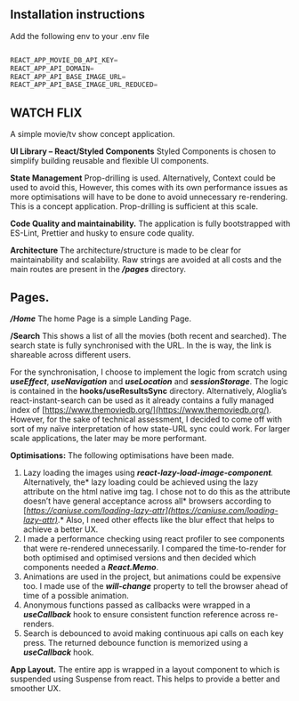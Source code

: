 ## Installation instructions

Add the following env to your .env file

```js

REACT_APP_MOVIE_DB_API_KEY=
REACT_APP_API_DOMAIN=
REACT_APP_API_BASE_IMAGE_URL=
REACT_APP_API_BASE_IMAGE_URL_REDUCED=

```

## WATCH FLIX

A simple movie/tv show concept application.

**UI Library – React/Styled Components**
Styled Components is chosen to simplify building reusable and flexible UI components.

**State Management**
Prop-drilling is used. Alternatively, Context could be used to avoid this, However, this comes with its own performance issues as more optimisations will have to be done to avoid unnecessary re-rendering. This is a concept application. Prop-drilling is sufficient at this scale.

**Code Quality and maintainability.**
The application is fully bootstrapped with ES-Lint, Prettier and husky to ensure code quality.

**Architecture**
The architecture/structure is made to be clear for maintainability and scalability. Raw strings are avoided at all costs and the main routes are present in the ***/pages*** directory.

## Pages.

***/Home***
The home Page is a simple Landing Page.

**/Search**
This shows a list of all the movies (both recent and searched). The search state is fully synchronised with the URL. In the is way, the link is shareable across different users.

For the synchronisation, I choose to implement the logic from scratch using ***useEffect***, ***useNavigation*** and ***useLocation*** and ***sessionStorage***.  The logic is contained in the **hooks/useResultsSync** directory. Alternatively, Aloglia’s react-instant-search can be used as it already contains a fully managed index of [https://www.themoviedb.org/](https://www.themoviedb.org/). However, for the sake of technical assessment, I decided to come off with sort of my naïve interpretation of how state-URL sync could work. For larger scale applications, the later may be more performant.

**Optimisations:**
The following optimisations have been made.

1) Lazy loading the images using ***react-lazy-load-image-component**.* Alternatively, the* lazy loading could be achieved using the lazy attribute on the html native img tag. I chose not to do this as the attribute doesn’t have general acceptance across all* browsers according to [*https://caniuse.com/loading-lazy-attr](https://caniuse.com/loading-lazy-attr)*.* Also, I need other effects like the blur effect that helps to achieve a better UX.
2) I made a performance checking using react profiler to see components that were re-rendered unnecessarily. I compared the time-to-render for both optimised and optimised versions and then decided which components needed a ***React.Memo***.
3) Animations are used in the project, but animations could be expensive too. I made use of the ***will-change*** property to tell the browser ahead of time of a possible animation.
4) Anonymous functions passed as callbacks were wrapped in a ***useCallback*** hook to ensure consistent function reference across re-renders.
5) Search is debounced to avoid making continuous api calls on each key press. The returned debounce function is memorized using a ***useCallback*** hook.

**App Layout.**
The entire app is wrapped in a layout component to which is suspended using Suspense from react. This helps to provide a better and smoother UX.
